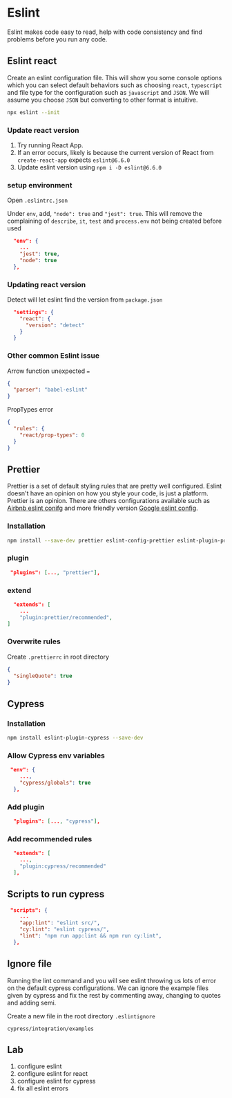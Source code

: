 # Eslint

Eslint makes code easy to read, help with code consistency and find problems before you run any code.

## Eslint react

Create an eslint configuration file. This will show you some console options which you can select default behaviors such as choosing `react`, `typescript` and file type for the configuration such as `javascript` and `JSON`. We will assume you choose `JSON` but converting to other format is intuitive.

```bash
npx eslint --init
```

### Update react version

1. Try running React App.
2. If an error occurs, likely is because the current version of React from `create-react-app` expects `eslint@6.6.0`
3. Update eslint version using `npm i -D eslint@6.6.0`

### setup environment

Open `.eslintrc.json`

Under `env`, add, `"node": true` and `"jest": true`.
This will remove the complaining of `describe`, `it`, `test` and `process.env` not being created before used

```json
  "env": {
    ...
    "jest": true,
    "node": true
  },
```

### Updating react version

Detect will let eslint find the version from `package.json`

```json
  "settings": {
    "react": {
      "version": "detect"
    }
  }
```

### Other common Eslint issue

Arrow function unexpected `=`

```json
{
  "parser": "babel-eslint"
}
```

PropTypes error

```json
{
  "rules": {
    "react/prop-types": 0
  }
}
```

## Prettier

Prettier is a set of default styling rules that are pretty well configured. Eslint doesn't have an opinion on how you style your code, is just a platform. Prettier is an opinion.
There are others configurations available such as [Airbnb eslint conifg](https://www.npmjs.com/package/eslint-config-airbnb) and more friendly version [Google eslint config](https://www.npmjs.com/package/eslint-config-google).

### Installation

```sh
npm install --save-dev prettier eslint-config-prettier eslint-plugin-prettier
```

### plugin

```json
 "plugins": [..., "prettier"],
```

### extend

```json
  "extends": [
    ...
    "plugin:prettier/recommended",
]
```

### Overwrite rules

Create `.prettierrc` in root directory

```json
{
  "singleQuote": true
}
```

## Cypress

### Installation

```sh
npm install eslint-plugin-cypress --save-dev
```

### Allow Cypress env variables

```json
 "env": {
    ...,
    "cypress/globals": true
  },
```

### Add plugin

```json
  "plugins": [..., "cypress"],

```

### Add recommended rules

```json
  "extends": [
    ...,
    "plugin:cypress/recommended"
  ],
```

## Scripts to run cypress

```json
 "scripts": {
    ...
    "app:lint": "eslint src/",
    "cy:lint": "eslint cypress/",
    "lint": "npm run app:lint && npm run cy:lint",
  },
```

## Ignore file

Running the lint command and you will see eslint throwing us lots of error on the default cypress configurations. We can ignore the example files given by cypress and fix the rest by commenting away, changing to quotes and adding semi.

Create a new file in the root directory `.eslintignore`

```.eslintignore
cypress/integration/examples
```

## Lab

1. configure eslint
2. configure eslint for react
3. configure eslint for cypress
4. fix all eslint errors
